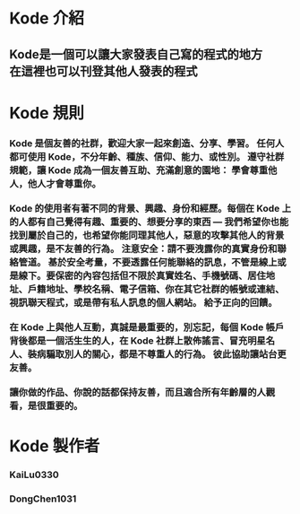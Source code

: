 <h1><b>Kode 介紹</b></h1>
<h2>Kode是一個可以讓大家發表自己寫的程式的地方
<br>
在這裡也可以刊登其他人發表的程式</h2>

<h1><b>Kode 規則</b></h1>
<h3>
Kode 是個友善的社群，歡迎大家一起來創造、分享、學習。 任何人都可使用 Kode，不分年齡、種族、信仰、能力、或性別。 遵守社群規範，讓 Kode 成為一個友善互助、充滿創意的園地：
學會尊重他人，他人才會尊重你。
<br>
<br>
Kode 的使用者有著不同的背景、興趣、身份和經歷。每個在 Kode 上的人都有自己覺得有趣、重要的、想要分享的東西 — 我們希望你也能找到屬於自己的，也希望你能同理其他人，惡意的攻擊其他人的背景或興趣，是不友善的行為。  
注意安全：請不要洩露你的真實身份和聯絡管道。
基於安全考量，不要透露任何能聯絡的訊息，不管是線上或是線下。要保密的內容包括但不限於真實姓名、手機號碼、居住地址、戶籍地址、學校名稱、電子信箱、你在其它社群的帳號或連結、視訊聯天程式，或是帶有私人訊息的個人網站。
給予正向的回饋。
<br>
<br>
在 Kode 上與他人互動，真誠是最重要的，別忘記，每個 Kode 帳戶背後都是一個活生生的人，在 Kode 社群上散佈謠言、冒充明星名人、裝病騙取別人的關心，都是不尊重人的行為。
彼此協助讓站台更友善。
<br>
<br>
讓你做的作品、你說的話都保持友善，而且適合所有年齡層的人觀看，是很重要的。
</h3>


<h1><b>Kode 製作者</b></h1>
<h3>KaiLu0330</h3>
<h3>DongChen1031</h3>
